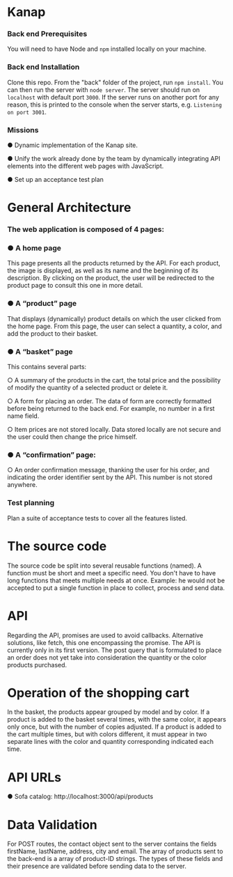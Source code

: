 # Kanap #

### Back end Prerequisites ###

You will need to have Node and `npm` installed locally on your machine.

### Back end Installation ###

Clone this repo. From the "back" folder of the project, run `npm install`. You can then run the server with `node server`. The server should run on `localhost` with default port `3000`. If the server runs on another port for any reason, this is printed to the console when the server starts, e.g. `Listening on port 3001`.

### Missions ###
● Dynamic implementation of the Kanap site.

● Unify the work already done by the team by dynamically integrating API elements into the different web pages with JavaScript.

● Set up an acceptance test plan

# General Architecture

### The web application is composed of 4 pages: ###

### ● A home page ###
This page presents all the products returned by the API.
For each product, the image is displayed, as well as its name and the beginning of its description.
By clicking on the product, the user will be redirected to the product page to consult this one in more detail.

### ● A “product” page ###

That displays (dynamically) product details on which the user clicked from the home page. From this page, the user can select a quantity, a color, and add the product to their basket.

### ● A “basket” page ### 

This contains several parts:

○ A summary of the products in the cart, the total price and the possibility of modify the quantity of a selected product or delete it.

○ A form for placing an order. The data of form are correctly formatted before being returned to the back end. For example, no number in a first name field.

○ Item prices are not stored locally. Data stored locally are not secure and the user could then change the price himself.

### ● A “confirmation” page: ###

○ An order confirmation message, thanking the user for his order, and indicating the order identifier sent by the API. This number is not stored anywhere.

### Test planning ###

Plan a suite of acceptance tests to cover all the features listed.

# The source code

The source code be split into several reusable functions (named). A function must be short and meet a specific need. You don't have to have long functions that meets multiple needs at once. Example: he would not be accepted to put a single function in place to collect, process and send data.

# API

Regarding the API, promises are used to avoid callbacks. Alternative solutions, like fetch, this one encompassing the promise. The API is currently only in its first version. The post query that is formulated to place an order does not yet take into consideration the quantity or the color products purchased.

# Operation of the shopping cart

In the basket, the products appear grouped by model and by color.
If a product is added to the basket several times, with the same color, it appears only once, but with the number of copies adjusted.
If a product is added to the cart multiple times, but with colors different, it must appear in two separate lines with the color and quantity corresponding indicated each time.

# API URLs

● Sofa catalog: http://localhost:3000/api/products

# Data Validation

For POST routes, the contact object sent to the server contains the fields firstName, lastName, address, city and email. The array of products sent to the back-end is a array of product-ID strings. The types of these fields and their presence are validated before sending data to the server.
